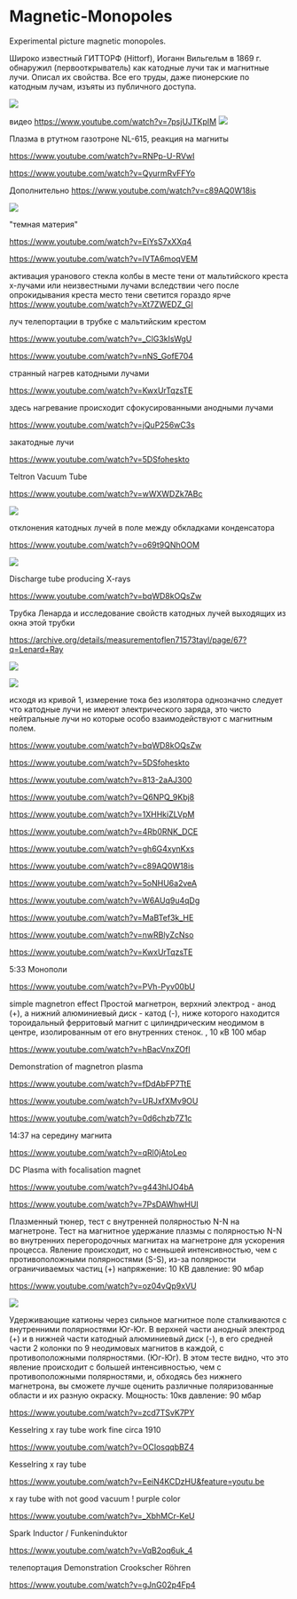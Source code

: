 # Magnetic-Monopoles
Experimental picture magnetic monopoles.

Широко известный ГИТТОРФ (Hittorf), Иоганн Вильгельм в 1869 г. 
обнаружил (первооткрыватель) как катодные лучи так и магнитные лучи. Описал их свойства. Все его
труды, даже пионерские по катодным лучам, изъяты из публичного доступа.

![](./first_monopol.jpg)

видео https://www.youtube.com/watch?v=7psjUJTKpIM
![](./magnetic_monopoles.png)

Плазма в ртутном газотроне NL-615, реакция на магниты

https://www.youtube.com/watch?v=RNPp-U-RVwI

https://www.youtube.com/watch?v=QyurmRvFFYo

Дополнительно 
https://www.youtube.com/watch?v=c89AQ0W18is

![](./Crookes_V_tube.png)

"темная материя"

https://www.youtube.com/watch?v=EiYsS7xXXq4

https://www.youtube.com/watch?v=IVTA6moqVEM

активация уранового стекла колбы в месте тени от мальтийского креста х-лучами или неизвестными лучами
вследствии чего после опрокидывания креста место тени светится гораздо ярче
https://www.youtube.com/watch?v=Xt7ZWEDZ_GI

луч телепортации в трубке с мальтийским крестом

https://www.youtube.com/watch?v=_ClG3kIsWgU


https://www.youtube.com/watch?v=nNS_GofE704

странный нагрев катодными лучами

https://www.youtube.com/watch?v=KwxUrTqzsTE

здесь нагревание происходит сфокусированными анодными лучами

https://www.youtube.com/watch?v=jQuP256wC3s


закатодные лучи

https://www.youtube.com/watch?v=5DSfoheskto

Teltron Vacuum Tube

https://www.youtube.com/watch?v=wWXWDZk7ABc

![](./kanalow.png)


отклонения катодных лучей в поле между обкладками конденсатора

https://www.youtube.com/watch?v=o69t9QNhOOM

![](./beam_s.png)

Discharge tube producing X-rays

https://www.youtube.com/watch?v=bqWD8kOQsZw


Трубка Ленарда и исследование свойств катодных лучей выходящих из окна этой трубки

https://archive.org/details/measurementoflen71573tayl/page/67?q=Lenard+Ray

![](./Lenard_window_tube_labeled.png)

![](./lenard_current.png)

исходя из кривой 1, измерение тока без изолятора однозначно следует что катодные лучи не имеют электрического заряда,
это чисто нейтральные лучи но которые особо взаимодействуют с магнитным полем.



https://www.youtube.com/watch?v=bqWD8kOQsZw

https://www.youtube.com/watch?v=5DSfoheskto

https://www.youtube.com/watch?v=813-2aAJ300

https://www.youtube.com/watch?v=Q6NPQ_9Kbj8

https://www.youtube.com/watch?v=1XHHkiZLVpM

https://www.youtube.com/watch?v=4Rb0RNK_DCE

https://www.youtube.com/watch?v=gh6G4xynKxs

https://www.youtube.com/watch?v=c89AQ0W18is

https://www.youtube.com/watch?v=5oNHU6a2veA

https://www.youtube.com/watch?v=W6AUq9u4qDg

https://www.youtube.com/watch?v=MaBTef3k_HE

https://www.youtube.com/watch?v=nwRBlyZcNso

https://www.youtube.com/watch?v=KwxUrTqzsTE

5:33 Монополи

https://www.youtube.com/watch?v=PVh-Pyv00bU

simple magnetron effect
Простой магнетрон, верхний электрод - анод (+), а нижний алюминиевый диск - катод (-), ниже которого находится тороидальный ферритовый магнит с цилиндрическим неодимом в центре, изолированным от его внутренних стенок. ,
10 кВ 100 мбар

https://www.youtube.com/watch?v=hBacVnxZOfI

Demonstration of magnetron plasma

https://www.youtube.com/watch?v=fDdAbFP7TtE

https://www.youtube.com/watch?v=URJxfXMv9OU

https://www.youtube.com/watch?v=0d6chzb7Z1c

14:37 на середину магнита

https://www.youtube.com/watch?v=qRl0jAtoLeo

DC Plasma with focalisation magnet

https://www.youtube.com/watch?v=g443hlJO4bA

https://www.youtube.com/watch?v=7PsDAWhwHUI


Плазменный тюнер, тест с внутренней полярностью N-N на магнетроне.
Тест на магнитное удержание плазмы с полярностью N-N во внутренних перегородочных магнитах на магнетроне для ускорения процесса.
Явление происходит, но с меньшей интенсивностью, чем с противоположными полярностями (S-S), из-за полярности ограничиваемых частиц (+)
напряжение: 10 КВ
давление: 90 мбар

https://www.youtube.com/watch?v=oz04vQp9xVU

![](./duble_magnetron.png)

Удерживающие катионы через сильное магнитное поле сталкиваются с внутренними полярностями Юг-Юг.
В верхней части анодный электрод (+) и в нижней части катодный алюминиевый диск (-), в его средней части 2 колонки по 9 неодимовых магнитов в каждой, с противоположными полярностями. (Юг-Юг). В этом тесте видно, что это явление происходит с большей интенсивностью, чем с противоположными полярностями, и, обходясь без нижнего магнетрона, вы сможете лучше оценить различные поляризованные области и их разную окраску.
Мощность: 10кв
давление: 90 мбар


https://www.youtube.com/watch?v=zcd7TSvK7PY



Kesselring x ray tube work fine circa 1910

https://www.youtube.com/watch?v=OCIosqqbBZ4

Kesselring x ray tube

https://www.youtube.com/watch?v=EeiN4KCDzHU&feature=youtu.be

x ray tube with not good vacuum ! purple color

https://www.youtube.com/watch?v=_XbhMCr-KeU

Spark Inductor / Funkeninduktor

https://www.youtube.com/watch?v=VqB2oq6uk_4

телепортация Demonstration Crookscher Röhren

https://www.youtube.com/watch?v=gJnG02p4Fp4


